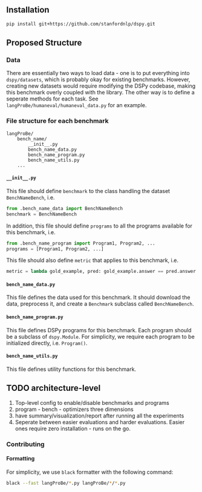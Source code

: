 ## Installation

```bash
pip install git+https://github.com/stanfordnlp/dspy.git
```
## Proposed Structure
### Data

There are essentially two ways to load data - one is to put everything into `dspy/datasets`, which is probably okay for existing benchmarks. However, creating new datasets would require modifying the DSPy codebase, making this benchmark overly coupled with the library. The other way is to define a seperate methods for each task. See `langProBe/humaneval/humaneval_data.py` for an example.

### File structure for each benchmark
```
langProBe/
    bench_name/
        __init__.py
        bench_name_data.py
        bench_name_program.py
        bench_name_utils.py
    ...
```

#### `__init__.py`
This file should define `benchmark` to the class handling the dataset `BenchNameBench`, i.e.
```python
from .bench_name_data import BenchNameBench
benchmark = BenchNameBench
```

In addition, this file should define `programs` to all the programs available for this benchmark, i.e.
```python
from .bench_name_program import Program1, Program2, ...
programs = [Program1, Program2, ...]
```

This file should also define `metric` that applies to this benchmark, i.e.
```python
metric = lambda gold_example, pred: gold_example.answer == pred.answer
```

#### `bench_name_data.py`
This file defines the data used for this benchmark. It should download the data, preprocess it, and create a `Benchmark` subclass called `BenchNameBench`. 

#### `bench_name_program.py`
This file defines DSPy programs for this benchmark. Each program should be a subclass of `dspy.Module`. For simplicity, we require each program to be initialized directly, i.e. `Program()`.

#### `bench_name_utils.py`
This file defines utility functions for this benchmark.

## TODO architecture-level
1. Top-level config to enable/disable benchmarks and programs
2. program - bench - optimizers three dimensions
3. have summary/visualization/report after running all the experiments
4. Seperate between easier evaluations and harder evaluations. Easier ones require zero installation - runs on the go.


### Contributing
#### Formatting
For simplicity, we use `black` formatter with the following command:
```bash
black --fast langProBe/*.py langProBe/*/*.py
```
